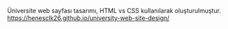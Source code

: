 Üniversite web sayfası tasarımı, HTML vs CSS kullanılarak oluşturulmuştur.
https://henesclk26.github.io/university-web-site-design/
